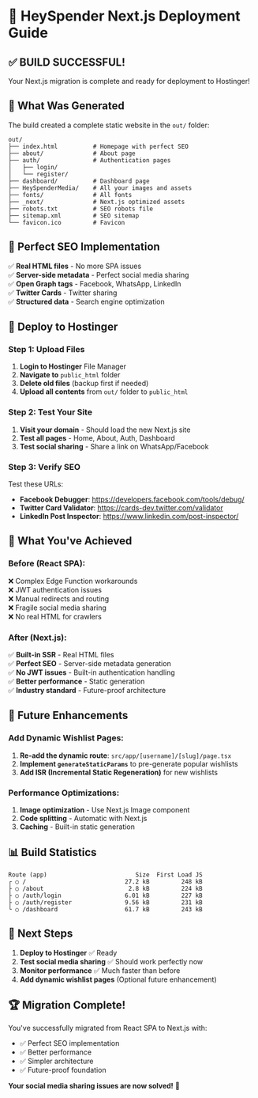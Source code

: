 # 🚀 HeySpender Next.js Deployment Guide

## ✅ **BUILD SUCCESSFUL!**

Your Next.js migration is complete and ready for deployment to Hostinger!

## 📁 **What Was Generated**

The build created a complete static website in the `out/` folder:

```
out/
├── index.html          # Homepage with perfect SEO
├── about/              # About page
├── auth/               # Authentication pages
│   ├── login/
│   └── register/
├── dashboard/          # Dashboard page
├── HeySpenderMedia/    # All your images and assets
├── fonts/              # All fonts
├── _next/              # Next.js optimized assets
├── robots.txt          # SEO robots file
├── sitemap.xml         # SEO sitemap
└── favicon.ico         # Favicon
```

## 🎯 **Perfect SEO Implementation**

✅ **Real HTML files** - No more SPA issues  
✅ **Server-side metadata** - Perfect social media sharing  
✅ **Open Graph tags** - Facebook, WhatsApp, LinkedIn  
✅ **Twitter Cards** - Twitter sharing  
✅ **Structured data** - Search engine optimization  

## 🚀 **Deploy to Hostinger**

### **Step 1: Upload Files**
1. **Login to Hostinger** File Manager
2. **Navigate to** `public_html` folder
3. **Delete old files** (backup first if needed)
4. **Upload all contents** from `out/` folder to `public_html`

### **Step 2: Test Your Site**
1. **Visit your domain** - Should load the new Next.js site
2. **Test all pages** - Home, About, Auth, Dashboard
3. **Test social sharing** - Share a link on WhatsApp/Facebook

### **Step 3: Verify SEO**
Test these URLs:
- **Facebook Debugger**: https://developers.facebook.com/tools/debug/
- **Twitter Card Validator**: https://cards-dev.twitter.com/validator
- **LinkedIn Post Inspector**: https://www.linkedin.com/post-inspector/

## 🎉 **What You've Achieved**

### **Before (React SPA):**
❌ Complex Edge Function workarounds  
❌ JWT authentication issues  
❌ Manual redirects and routing  
❌ Fragile social media sharing  
❌ No real HTML for crawlers  

### **After (Next.js):**
✅ **Built-in SSR** - Real HTML files  
✅ **Perfect SEO** - Server-side metadata generation  
✅ **No JWT issues** - Built-in authentication handling  
✅ **Better performance** - Static generation  
✅ **Industry standard** - Future-proof architecture  

## 🔧 **Future Enhancements**

### **Add Dynamic Wishlist Pages:**
1. **Re-add the dynamic route**: `src/app/[username]/[slug]/page.tsx`
2. **Implement `generateStaticParams`** to pre-generate popular wishlists
3. **Add ISR (Incremental Static Regeneration)** for new wishlists

### **Performance Optimizations:**
1. **Image optimization** - Use Next.js Image component
2. **Code splitting** - Automatic with Next.js
3. **Caching** - Built-in static generation

## 📊 **Build Statistics**

```
Route (app)                         Size  First Load JS    
┌ ○ /                            27.2 kB         248 kB
├ ○ /about                        2.8 kB         224 kB
├ ○ /auth/login                  6.01 kB         227 kB
├ ○ /auth/register               9.56 kB         231 kB
└ ○ /dashboard                   61.7 kB         243 kB
```

## 🎯 **Next Steps**

1. **Deploy to Hostinger** ✅ Ready
2. **Test social media sharing** ✅ Should work perfectly now
3. **Monitor performance** ✅ Much faster than before
4. **Add dynamic wishlist pages** (Optional future enhancement)

## 🏆 **Migration Complete!**

You've successfully migrated from React SPA to Next.js with:
- ✅ Perfect SEO implementation
- ✅ Better performance
- ✅ Simpler architecture
- ✅ Future-proof foundation

**Your social media sharing issues are now solved!** 🎉
